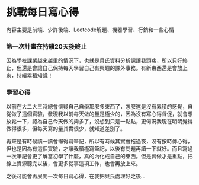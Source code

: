 # 挑戰每日寫心得
內容主要是前端、少許後端、Leetcode解題、機器學習、行銷和一些心情

### 第一次計畫在持續20天後終止
因為學校課業越來越重的情況下，也就是貝氏資料分析課讓我頭疼，所以只好終止，但還是會讓自己保持每天學習自己有興趣的課外事務。有新東西還是會放上來，持續累積知識！
### 學習心得
以前在大二大三時總會懷疑自己自學那麼多東西了，怎麼還是沒有累積的感覺，自從做了這個實驗，發現我以前每天做的量是極少的，因為沒有寫心得督促，就會想放鬆一下，認為自己今天做的夠多了，沒想到只是一點點，更何況我現在明明覺得做得很多，但每天寫的量其實很少，就知道差別了。

再來是有時候讀一讀會懶得寫筆記，所以有時候其實會拖過夜，沒有按時傳心得，但也是因為有這個實驗，才讓我積極寫筆記，以後有問題再讀一下就好。而且寫過一次筆記會更了解當初學了什麼，真的內化成自己的東西。但是實做才是重點，把線上資源聽完以後，會更多從事這項工作，也會再放上來。

之後可能會再展開一次每日寫心得，在我把貝氏處理好之後...
